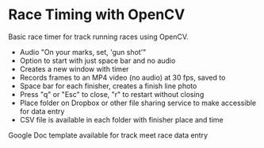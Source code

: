 # Race Timing with OpenCV

Basic race timer for track running races using OpenCV.

- Audio "On your marks, set, 'gun shot'"
- Option to start with just space bar and no audio
- Creates a new window with timer
- Records frames to an MP4 video (no audio) at 30 fps, saved to 
- Space bar for each finisher, creates a finish line photo
- Press "q" or "Esc" to close, "r" to restart without closing
- Place folder on Dropbox or other file sharing service to make accessible for data entry
- CSV file is available in each folder with finisher place and time

Google Doc template available for track meet race data entry
